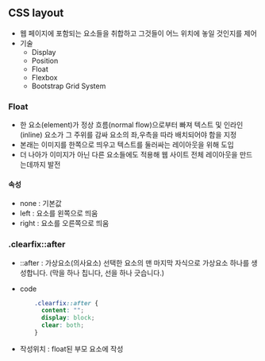 ## CSS layout

* 웹 페이지에 포함되는 요소들을 취합하고 그것들이 어느 위치에 놓일 것인지를 제어
* 기술
  * Display
  * Position
  * Float
  * Flexbox
  * Bootstrap Grid System



### Float

* 한 요소(element)가 정상 흐름(normal flow)으로부터 빠져 텍스트 및 인라인(inline) 요소가
  그 주위를 감싸 요소의 좌,우측을 따라 배치되어야 함을 지정
* 본래는 이미지를 한쪽으로 띄우고 텍스트를 둘러싸는 레이아웃을 위해 도입
* 더 나아가 이미지가 아닌 다른 요소들에도 적용해 웹 사이트 전체 레이아웃을 만드는데까지 발전

#### 속성

* none : 기본값
* left : 요소를 왼쪽으로 띄움
* right : 요소를 오른쪽으로 띄움

### .clearfix::after

* ::after : 가상요소(의사요소)
  선택한 요소의 맨 마지막 자식으로 가상요소
  하나를 생성합니다. (막을 하나 칩니다, 선을 하나 긋습니다.)

* code

  ``` css
      .clearfix::after {
        content: "";
        display: block;
        clear: both;
      }
  ```

* 작성위치 : float된 부모 요소에 작성

